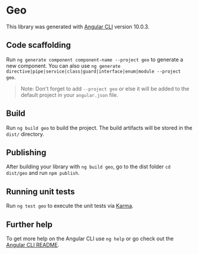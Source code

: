 # Geo

This library was generated with [Angular CLI](https://github.com/angular/angular-cli) version 10.0.3.

## Code scaffolding

Run `ng generate component component-name --project geo` to generate a new component. You can also use `ng generate directive|pipe|service|class|guard|interface|enum|module --project geo`.
> Note: Don't forget to add `--project geo` or else it will be added to the default project in your `angular.json` file. 

## Build

Run `ng build geo` to build the project. The build artifacts will be stored in the `dist/` directory.

## Publishing

After building your library with `ng build geo`, go to the dist folder `cd dist/geo` and run `npm publish`.

## Running unit tests

Run `ng test geo` to execute the unit tests via [Karma](https://karma-runner.github.io).

## Further help

To get more help on the Angular CLI use `ng help` or go check out the [Angular CLI README](https://github.com/angular/angular-cli/blob/master/README.md).
